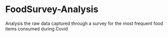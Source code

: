 # FoodSurvey-Analysis
Analysis the raw data captured through a survey for the most frequent food items consumed during Covid
